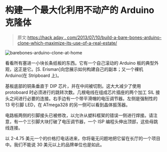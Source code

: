 # 构建一个最大化利用不动产的 Arduino 克隆体

> 原文:[https://hack aday . com/2013/07/10/build-a-bare-bones-arduino-clone-which-maximize-its-use-of-a-real-estate/](https://hackaday.com/2013/07/10/build-a-bare-bones-arduino-clone-which-maximizes-its-use-of-real-estate/)

![barebones-arduino-clone-at-home](../Images/7c8d4193f1444bc2b9d18210b049ecb3.png)

看看所有塞进一小块长条纸板的东西。它有一个自己滚动的 Arduino 板的典型外观，这正是它。[S. Erisman]向您展示如何构建自己的副本；又一个裸机 Arduino(在 Stripboard 上)。

基板底部的铜条垂直于 DIP 芯片，并在中间被切割。这大大减少了使用 protoboard 时必须进行的跳转次数。几根电线在组成芯片插座的两个加工 SIL 接头之间进行必要的连接。右手边有一个带平滑帽的电压调节器。左侧是强制性的 13 号引脚 LED，在 ATmega328 的另一侧可以看到晶体振荡器。

电路板两侧的引脚接头已被修改，以允许从塑料框架的错误一侧进行焊接。请注意，有一个三引脚大块打破了电压调节器，一个 ISP 编程头伸出顶部，这些母跳线连接。

以 2-4.75 美元一个的价格打电话进来，你将毫无问题地把它留在长厅的一个项目中。我们不能说 30 美元以上的品牌单位也是如此。